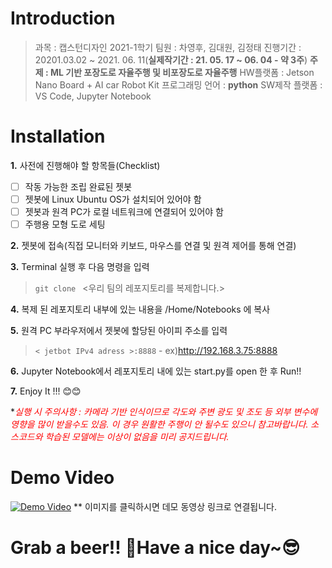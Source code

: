# Introduction

>과목 : 캡스턴디자인 2021-1학기
>팀원 : 차영후, 김대원, 김정태
>진행기간 : 20201.03.02 ~ 2021. 06. 11(**실제작기간 : 21. 05. 17 ~ 06. 04 - 약 3주**)
>**주제 : ML 기반 포장도로 자율주행 및 비포장도로 자율주행** 
>HW플랫폼 : Jetson Nano Board + AI car Robot Kit
>프로그래밍 언어 : **python**
>SW제작 플랫폼 :  VS Code, Jupyter Notebook

# Installation
**1.**  사전에 진행해야 할 항목들(Checklist)
 - [ ] 작동 가능한 조립 완료된 젯봇 
 - [ ] 젯봇에 Linux Ubuntu OS가 설치되어 있어야 함
 - [ ] 젯봇과 원격 PC가 로컬 네트워크에 연결되어 있어야 함
 - [ ] 주행용 모형 도로 세팅
	 
**2.** 젯봇에 접속(직접 모니터와 키보드, 마우스를 연결 및 원격 제어를 통해 연결)

**3.** Terminal 실행 후  다음 명령을 입력
>`git clone `
	 <우리 팀의 레포지토리를 복제합니다.>
	 
**4.** 복제 된 레포지토리 내부에 있는 내용을 /Home/Notebooks 에 복사

**5.** 원격 PC 부라우저에서 젯봇에 할당된 아이피 주소를 입력
>	`< jetbot IPv4 adress >:8888` - ex)http://192.168.3.75:8888
	
**6.**  Jupyter Notebook에서 레포지토리 내에 있는 start.py를 open 한 후 Run!!

**7.** Enjoy It !!!  😊😊

**<span style="color:red">*실행 시 주의사항 : 카메라 기반 인식이므로 각도와 주변 광도 및 조도 등 외부 변수에 영향을 많이 받을수도 있음. 이 경우 원활한 주행이 안 될수도 있으니 참고바랍니다. 소스코드와 학습된 모델에는 이상이 없음을 미리 공지드립니다.</span>**

# Demo Video
[![Demo Video](https://i.ytimg.com/vi/Ol9oHIX2zCQ/hqdefault.jpg?sqp=-oaymwEcCPYBEIoBSFXyq4qpAw4IARUAAIhCGAFwAcABBg==&rs=AOn4CLAnUxZtlCClq-hk5NVWGXQRK3_cLA)](https://www.youtube.com/watch?v=Ol9oHIX2zCQ)
** 이미지를 클릭하시면 데모 동영상 링크로 연결됩니다.

# Grab a beer!! 🍻Have a nice day~😎
